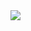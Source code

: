 <img src="https://capsule-render.vercel.app/api?type=waving&color=gradient&height=200&text=Hi,%20I'm%20Anton!&fontAlignY=40&desc=Software%20Developer%20[%20Python%20|%20Django%20|%20FastAPI%20]&descAlign=30&descAlignY=70"/>
